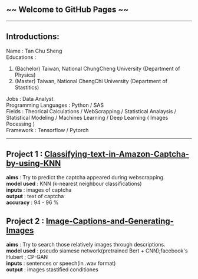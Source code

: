 ## ~~ Welcome to GitHub Pages ~~
-----

## Introductions:<br>
Name : Tan Chu Sheng <br>
Educations : <br>
1. (Bachelor) Taiwan, National ChungCheng University (Department of Physics)<br>
2. (Master) Taiwan, National ChengChi University (Department of Stastitics)<br>

Jobs : Data Analyst<br>
Programming Languages : Python / SAS <br>
Fields : Theorical Calculations / WebScrapping / Statistical Analaysis / Statistical Modeling / Machines Learning / Deep Learning ( Images Pocessing )<br>
Framework : Tensorflow / Pytorch <br>

------


## Project 1 : [Classifying-text-in-Amazon-Captcha-by-using-KNN](https://github.com/chusheng0505/Classifying-text-in-Amazon-Captcha-by-using-KNN) <br>
**aims** : Try to predict the captcha appeared during webscrapping.<br>
**model used** : KNN (k-nearest neighbour classifications)<br>
**inputs** : images of captcha<br>
**output** : text of captcha <br>
**accuracy** : 94 - 96 % <br>


## Project 2 : [Image-Captions-and-Generating-Images](https://github.com/chusheng0505/Image-Captions-and-Generating-Images) <br>
**aims** : Try to search those relatively images through descriptions.<br>
**model used** : pseudo siamese network(pretrained Bert + CNN);facebook's Hubert ; CP-GAN <br>
**inputs** : sentences or speech(in .wav format)<br>
**output** : images stastified conditiones<br>







